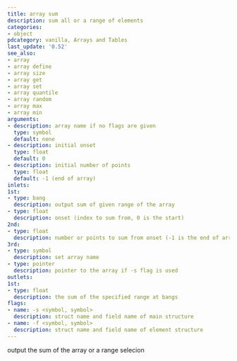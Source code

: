 ```yaml
---
title: array sum
description: sum all or a range of elements
categories:
- object
pdcategory: vanilla, Arrays and Tables
last_update: '0.52'
see_also:
- array
- array define
- array size
- array get
- array set
- array quantile
- array random
- array max
- array min
arguments:
- description: array name if no flags are given 
  type: symbol
  default: none
- description: initial onset 
  type: float
  default: 0
- description: initial number of points
  type: float
  default: -1 (end of array)
inlets:
1st:
- type: bang
  description: output sum of given range of the array
- type: float
  description: onset (index to sum from, 0 is the start)
2nd:
- type: float
  description: number or points to sum from onset (-1 is the end of array)
3rd:
- type: symbol
  description: set array name
- type: pointer
  description: pointer to the array if -s flag is used
outlets:
1st:
- type: float
  description: the sum of the specified range at bangs
flags:
- name: -s <symbol, symbol>
  description: struct name and field name of main structure
- name: -f <symbol, symbol>
  description: struct name and field name of element structure
---
```

output the sum of the array or a range selecion
